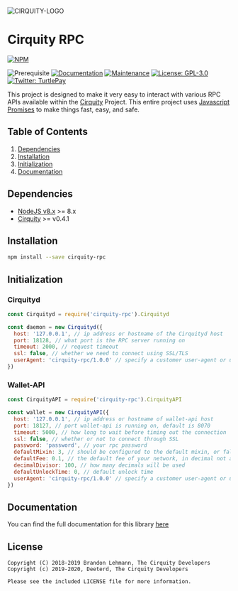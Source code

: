 ![CIRQUITY-LOGO](https://cirquity.com/img/logo-small.png)

# Cirquity RPC

[![NPM](https://nodei.co/npm/cirquity-rpc.png?downloads=true&stars=true)](https://nodei.co/npm/cirquity-rpc/)

![Prerequisite](https://img.shields.io/badge/node-%3E%3D8-blue.svg) [![Documentation](https://img.shields.io/badge/documentation-yes-brightgreen.svg)](https://cirquity.github.io/cirquity-rpc-js) [![Maintenance](https://img.shields.io/badge/Maintained%3F-yes-green.svg)](https://github.com/cirquity/cirquity-rpc-js/graphs/commit-activity) [![License: GPL-3.0](https://img.shields.io/badge/License-AGPL--3.0-yellow.svg)](https://github.com/cirquity/cirquity-rpc-js/blob/master/LICENSE) [![Twitter: TurtlePay](https://img.shields.io/twitter/follow/cirquity.svg?style=social)](https://twitter.com/cirquity)

This project is designed to make it very easy to interact with various RPC APIs available within the [Cirquity](https://cirquity.com) Project. This entire project uses [Javascript Promises](https://developer.mozilla.org/en-US/docs/Web/JavaScript/Guide/Using_promises) to make things fast, easy, and safe.

## Table of Contents

1. [Dependencies](#dependencies)
2. [Installation](#installation)
3. [Initialization](#initialization)
4. [Documentation](#documentation)

## Dependencies

* [NodeJS v8.x](https://nodejs.org) >= 8.x
* [Cirquity](https://github.com/cirquity/cirquity/releases) >= v0.4.1

## Installation

```bash
npm install --save cirquity-rpc
```

## Initialization

### Cirquityd
```javascript
const Cirquityd = require('cirquity-rpc').Cirquityd

const daemon = new Cirquityd({
  host: '127.0.0.1', // ip address or hostname of the Cirquityd host
  port: 18128, // what port is the RPC server running on
  timeout: 2000, // request timeout
  ssl: false, // whether we need to connect using SSL/TLS
  userAgent: 'cirquity-rpc/1.0.0' // specify a customer user-agent or use the default
})
```

### Wallet-API
```javascript
const CirquityAPI = require('cirquity-rpc').CirquityAPI

const wallet = new CirquityAPI({
  host: '127.0.0.1', // ip address or hostname of wallet-api host
  port: 18127, // port wallet-api is running on, default is 8070
  timeout: 5000, // how long to wait before timing out the connection
  ssl: false, // whether or not to connect through SSL
  password: 'password', // your rpc password
  defaultMixin: 3, // should be configured to the default mixin, or false if no default mixin is set
  defaultFee: 0.1, // the default fee of your network, in decimal not atomic units
  decimalDivisor: 100, // how many decimals will be used
  defaultUnlockTime: 0, // default unlock time
  userAgent: 'cirquity-rpc/1.0.0' // specify a customer user-agent or use the default
})
```

## Documentation

You can find the full documentation for this library [here](https://js-rpc.cirquity.com)

## License

```
Copyright (C) 2018-2019 Brandon Lehmann, The Cirquity Developers
Copyright (c) 2019-2020, Deeterd, The Cirquity Developers

Please see the included LICENSE file for more information.
```

